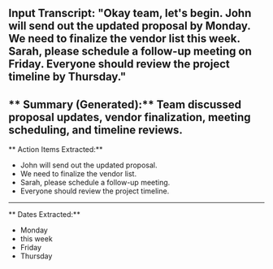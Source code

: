 
**Input Transcript:**
"Okay team, let's begin. John will send out the updated proposal by Monday. We need to finalize the vendor list this week. Sarah, please schedule a follow-up meeting on Friday. Everyone should review the project timeline by Thursday."
---

** Summary (Generated):**
Team discussed proposal updates, vendor finalization, meeting scheduling, and timeline reviews.
---
** Action Items Extracted:**
- John will send out the updated proposal.
- We need to finalize the vendor list.
- Sarah, please schedule a follow-up meeting.
- Everyone should review the project timeline.
---
** Dates Extracted:**
- Monday
- this week
- Friday
- Thursday

